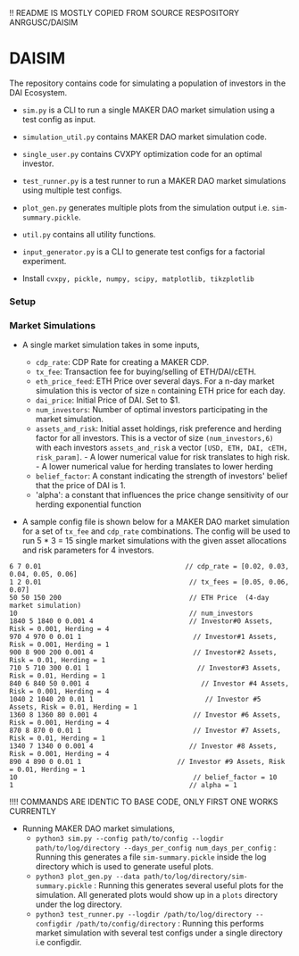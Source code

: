 !! README IS MOSTLY COPIED FROM SOURCE RESPOSITORY ANRGUSC/DAISIM

# DAISIM
The repository contains code for simulating a population of investors in the DAI Ecosystem. 

- `sim.py` is a CLI to run a single MAKER DAO market simulation using a test config as input.
- `simulation_util.py` contains MAKER DAO market simulation code.
- `single_user.py` contains CVXPY optimization code for an optimal investor.
- `test_runner.py` is a test runner to run a MAKER DAO market simulations using multiple test configs.
- `plot_gen.py` generates multiple plots from the simulation output i.e. `sim-summary.pickle`.
- `util.py` contains all utility functions.
- `input_generator.py` is a CLI to generate test configs for a factorial experiment.

- Install `cvxpy, pickle, numpy, scipy, matplotlib, tikzplotlib`
### Setup

### Market Simulations
- A single market simulation takes in some inputs,
    - `cdp_rate`: CDP Rate for creating a MAKER CDP.
    - `tx_fee`: Transaction fee for buying/selling of ETH/DAI/cETH.
    - `eth_price_feed`: ETH Price over several days. For a n-day market simulation this is vector of size `n` containing ETH price for each day. 
    - `dai_price`: Initial Price of DAI. Set to $1.
    - `num_investors`: Number of optimal investors participating in the market simulation.
    - `assets_and_risk`: Initial asset holdings, risk preference and herding factor for all investors. This is a vector of size `(num_investors,6)` with each 
    investors `assets_and_risk` a vector `[USD, ETH, DAI, cETH, risk_param]`.
            - A lower numerical value for risk translates to high risk.
            - A lower numerical value for herding translates to lower herding
    - `belief_factor`: A constant indicating the strength of investors' belief that the price of DAI is 1.
    - 'alpha': a constant that influences the price change sensitivity of our herding exponential function
   

- A sample config file is shown below for a MAKER DAO market simulation for a set of `tx_fee` and `cdp_rate` combinations. The config
will be used to run 5 * 3 = 15 single market simulations with the given asset allocations and risk parameters for 4 investors.
```editorconfig
6 7 0.01                                    // cdp_rate = [0.02, 0.03, 0.04, 0.05, 0.06]
1 2 0.01                                     // tx_fees = [0.05, 0.06, 0.07]
50 50 150 200                                // ETH Price  (4-day market simulation)
10                                           // num_investors
1840 5 1840 0 0.001 4                        // Investor#0 Assets, Risk = 0.001, Herding = 4
970 4 970 0 0.01 1                            // Investor#1 Assets, Risk = 0.001, Herding = 1
900 8 900 200 0.001 4                         // Investor#2 Assets, Risk = 0.01, Herding = 1
710 5 710 300 0.01 1                           // Investor#3 Assets, Risk = 0.01, Herding = 1
840 6 840 50 0.001 4                            // Investor #4 Assets, Risk = 0.001, Herding = 4
1040 2 1040 20 0.01 1                            // Investor #5 Assets, Risk = 0.01, Herding = 1
1360 8 1360 80 0.001 4                        // Investor #6 Assets, Risk = 0.001, Herding = 4
870 8 870 0 0.01 1                            // Investor #7 Assets, Risk = 0.01, Herding = 1
1340 7 1340 0 0.001 4                        // Investor #8 Assets, Risk = 0.001, Herding = 4
890 4 890 0 0.01 1                        // Investor #9 Assets, Risk = 0.01, Herding = 1
10                                            // belief_factor = 10
1                                            // alpha = 1
```

!!!! COMMANDS ARE IDENTIC TO BASE CODE, ONLY FIRST ONE WORKS CURRENTLY

- Running MAKER DAO market simulations,
    - `python3 sim.py --config path/to/config --logdir path/to/log/directory --days_per_config num_days_per_config` : Running this generates a file `sim-summary.pickle` inside the log directory
    which is used to generate useful plots.
    - `python3 plot_gen.py --data path/to/log/directory/sim-summary.pickle` : Running this generates several useful plots for the simulation. All generated plots would show up in a `plots`
    directory under the log directory.
    - `python3 test_runner.py --logdir /path/to/log/directory --configdir /path/to/config/directory` : Running this performs market simulation with several test configs under a single directory i.e configdir.
